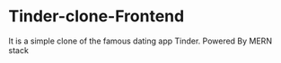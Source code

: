 # Tinder-clone-Frontend
It is a simple clone of the famous dating app Tinder. Powered By MERN stack
